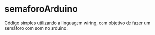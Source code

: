 # semaforoArduino
Código simples utilizando a linguagem wiring, com objetivo de fazer um semáforo com som no arduino.
